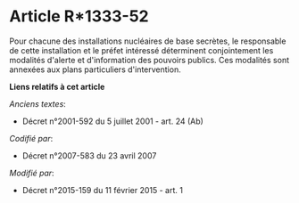 # Article R*1333-52

Pour chacune des installations nucléaires de base secrètes, le responsable de cette installation et le préfet intéressé
déterminent conjointement les modalités d'alerte et d'information des pouvoirs publics. Ces modalités sont annexées aux plans
particuliers d'intervention.

**Liens relatifs à cet article**

_Anciens textes_:

  - Décret n°2001-592 du 5 juillet 2001 - art. 24 (Ab)

_Codifié par_:

  - Décret n°2007-583 du 23 avril 2007

_Modifié par_:

  - Décret n°2015-159 du 11 février 2015 - art. 1
